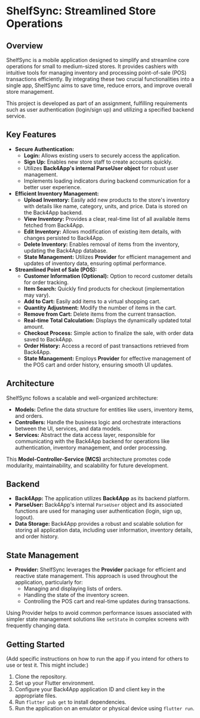 # ShelfSync: Streamlined Store Operations

## Overview

ShelfSync is a mobile application designed to simplify and streamline core operations for small to medium-sized stores. It provides cashiers with intuitive tools for managing inventory and processing point-of-sale (POS) transactions efficiently. By integrating these two crucial functionalities into a single app, ShelfSync aims to save time, reduce errors, and improve overall store management.

This project is developed as part of an assignment, fulfilling requirements such as user authentication (login/sign up) and utilizing a specified backend service.

## Key Features

* **Secure Authentication:**
    * **Login:** Allows existing users to securely access the application.
    * **Sign Up:** Enables new store staff to create accounts quickly.
    * Utilizes **Back4App's internal ParseUser object** for robust user management.
    * Implements loading indicators during backend communication for a better user experience.
* **Efficient Inventory Management:**
    * **Upload Inventory:** Easily add new products to the store's inventory with details like name, category, units, and price. Data is stored on the Back4App backend.
    * **View Inventory:** Provides a clear, real-time list of all available items fetched from Back4App.
    * **Edit Inventory:** Allows modification of existing item details, with changes persisted to Back4App.
    * **Delete Inventory:** Enables removal of items from the inventory, updating the Back4App database.
    * **State Management:** Utilizes **Provider** for efficient management and updates of inventory data, ensuring optimal performance.
* **Streamlined Point of Sale (POS):**
    * **Customer Information (Optional):** Option to record customer details for order tracking.
    * **Item Search:** Quickly find products for checkout (implementation may vary).
    * **Add to Cart:** Easily add items to a virtual shopping cart.
    * **Quantity Adjustment:** Modify the number of items in the cart.
    * **Remove from Cart:** Delete items from the current transaction.
    * **Real-time Total Calculation:** Displays the dynamically updated total amount.
    * **Checkout Process:** Simple action to finalize the sale, with order data saved to Back4App.
    * **Order History:** Access a record of past transactions retrieved from Back4App.
    * **State Management:** Employs **Provider** for effective management of the POS cart and order history, ensuring smooth UI updates.

## Architecture

ShelfSync follows a scalable and well-organized architecture:

* **Models:** Define the data structure for entities like users, inventory items, and orders.
* **Controllers:** Handle the business logic and orchestrate interactions between the UI, services, and data models.
* **Services:** Abstract the data access layer, responsible for communicating with the Back4App backend for operations like authentication, inventory management, and order processing.

This **Model-Controller-Service (MCS)** architecture promotes code modularity, maintainability, and scalability for future development.

## Backend

* **Back4App:** The application utilizes **Back4App** as its backend platform.
* **ParseUser:** Back4App's internal `ParseUser` object and its associated functions are used for managing user authentication (login, sign up, logout).
* **Data Storage:** Back4App provides a robust and scalable solution for storing all application data, including user information, inventory details, and order history.

## State Management

* **Provider:** ShelfSync leverages the **Provider** package for efficient and reactive state management. This approach is used throughout the application, particularly for:
    * Managing and displaying lists of orders.
    * Handling the state of the inventory screen.
    * Controlling the POS cart and real-time updates during transactions.

Using Provider helps to avoid common performance issues associated with simpler state management solutions like `setState` in complex screens with frequently changing data.

## Getting Started

(Add specific instructions on how to run the app if you intend for others to use or test it. This might include:)

1.  Clone the repository.
2.  Set up your Flutter environment.
3.  Configure your Back4App application ID and client key in the appropriate files.
4.  Run `flutter pub get` to install dependencies.
5.  Run the application on an emulator or physical device using `flutter run`.


